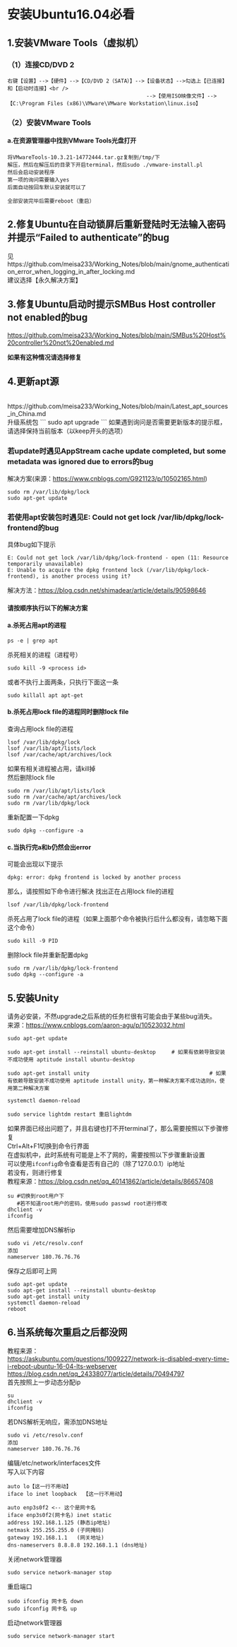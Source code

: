 # 安装Ubuntu16.04必看
## 1.安装VMware Tools（虚拟机）
### （1）连接CD/DVD 2
```
右键【设置】-->【硬件】-->【CD/DVD 2（SATA）】-->【设备状态】-->勾选上【已连接】和【启动时连接】<br />
                                            -->【使用ISO映像文件】-->【C:\Program Files (x86)\VMware\VMware Workstation\linux.iso】
```                                            
### （2）安装VMware Tools
#### a.在资源管理器中找到VMware Tools光盘打开
```
将VMwareTools-10.3.21-14772444.tar.gz复制到/tmp/下
解压，然后在解压后的目录下开启terminal，然后sudo ./vmware-install.pl
然后会启动安装程序
第一项的询问需要输入yes
后面自动按回车默认安装就可以了

全部安装完毕后需要reboot（重启）
```
## 2.修复Ubuntu在自动锁屏后重新登陆时无法输入密码并提示“Failed to authenticate”的bug

见https://github.com/meisa233/Working_Notes/blob/main/gnome_authentication_error_when_logging_in_after_locking.md<br />
建议选择【永久解决方案】
<br />
## 3.修复Ubuntu启动时提示SMBus Host controller not enabled的bug

https://github.com/meisa233/Working_Notes/blob/main/SMBus%20Host%20controller%20not%20enabled.md<br />

**如果有这种情况请选择修复**

## 4.更新apt源
<br />
https://github.com/meisa233/Working_Notes/blob/main/Latest_apt_sources_in_China.md<br />
升级系统包
```
sudo apt upgrade
```
如果遇到询问是否需要更新版本的提示框，请选择保持当前版本（以keep开头的选项）<br />

### 若update时遇见AppStream cache update completed, but some metadata was ignored due to errors的bug
解决方案(来源：https://www.cnblogs.com/G921123/p/10502165.html)
```
sudo rm /var/lib/dpkg/lock
sudo apt-get update
```
### 若使用apt安装包时遇见E: Could not get lock /var/lib/dpkg/lock-frontend的bug
具体bug如下提示
```
E: Could not get lock /var/lib/dpkg/lock-frontend - open (11: Resource temporarily unavailable)
E: Unable to acquire the dpkg frontend lock (/var/lib/dpkg/lock-frontend), is another process using it?
```
解决方法：https://blog.csdn.net/shimadear/article/details/90598646<br />
#### 请按顺序执行以下的解决方案
#### a.杀死占用apt的进程
```
ps -e | grep apt
```
杀死相关的进程（进程号）
```
sudo kill -9 <process id>
```
或者不执行上面两条，只执行下面这一条
```
sudo killall apt apt-get 
```
#### b.杀死占用lock file的进程同时删除lock file
查询占用lock file的进程
```
lsof /var/lib/dpkg/lock
lsof /var/lib/apt/lists/lock
lsof /var/cache/apt/archives/lock
```
如果有相关进程被占用，请kill掉<br />
然后删除lock file
```
sudo rm /var/lib/apt/lists/lock
sudo rm /var/cache/apt/archives/lock
sudo rm /var/lib/dpkg/lock
```
重新配置一下dpkg
```
sudo dpkg --configure -a
```
#### c.当执行完a和b仍然会出error
可能会出现以下提示
```
dpkg: error: dpkg frontend is locked by another process
```
那么，请按照如下命令进行解决
找出正在占用lock file的进程
```
lsof /var/lib/dpkg/lock-frontend
```
杀死占用了lock file的进程（如果上面那个命令被执行后什么都没有，请忽略下面这个命令）
```
sudo kill -9 PID
```
删除lock file并重新配置dpkg
```
sudo rm /var/lib/dpkg/lock-frontend
sudo dpkg --configure -a
```
## 5.安装Unity
请务必安装，不然upgrade之后系统的任务栏很有可能会由于某些bug消失。<br />
来源：https://www.cnblogs.com/aaron-agu/p/10523032.html
```
sudo apt-get update

sudo apt-get install --reinstall ubuntu-desktop     # 如果有依赖导致安装不成功使用 aptitude install ubuntu-desktop

sudo apt-get install unity                                      # 如果有依赖导致安装不成功使用 aptitude install unity，第一种解决方案不成功选则n，使用第二种解决方案

systemctl daemon-reload

sudo service lightdm restart 重启lightdm
```
如果界面已经出问题了，并且右键也打不开terminal了，那么需要按照以下步骤修复<br />
Ctrl+Alt+F1切换到命令行界面<br />
在虚拟机中，此时系统有可能是上不了网的，需要按照以下步骤重新设置<br />
可以使用```ifconfig```命令查看是否有自己的（除了127.0.0.1）ip地址<br />
若没有，则进行修复<br />
教程来源：https://blog.csdn.net/qq_40141862/article/details/86657408<br />
```
su #切换到root用户下
   #若不知道root用户的密码，使用sudo passwd root进行修改
dhclient -v
ifconfig
```
然后需要增加DNS解析ip
```
sudo vi /etc/resolv.conf
添加
nameserver 180.76.76.76
```
保存之后即可上网<br />
```
sudo apt-get update
sudo apt-get install --reinstall ubuntu-desktop  
sudo apt-get install unity 
systemctl daemon-reload
reboot
```
## 6.当系统每次重启之后都没网
教程来源：<br />
https://askubuntu.com/questions/1009227/network-is-disabled-every-time-i-reboot-ubuntu-16-04-lts-webserver <br />
https://blog.csdn.net/qq_24338077/article/details/70494797 <br />
首先按照上一步动态分配ip
```
su
dhclient -v
ifconfig
```
若DNS解析无响应，需添加DNS地址
```
sudo vi /etc/resolv.conf
添加
nameserver 180.76.76.76
```
编辑/etc/network/interfaces文件<br />
写入以下内容<br />
```
auto lo【这一行不用动】
iface lo inet loopback  【这一行不用动】

auto enp3s0f2 <-- 这个是网卡名
iface enp3s0f2(网卡名) inet static
address 192.168.1.125 (静态ip地址) 
netmask 255.255.255.0 (子网掩码)
gateway 192.168.1.1   (网关地址)
dns-nameservers 8.8.8.8 192.168.1.1 (dns地址)
```
关闭network管理器
```
sudo service network-manager stop
```
重启端口
```
sudo ifconfig 网卡名 down
sudo ifconfig 网卡名 up
```
启动network管理器
```
sudo service network-manager start
```
